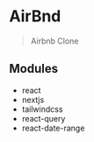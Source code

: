 # AirBnd

> Airbnb Clone

## Modules

- react
- nextjs
- tailwindcss
- react-query
- react-date-range
